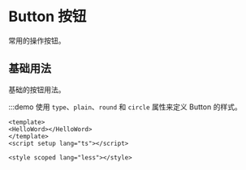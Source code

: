 # Button 按钮

常用的操作按钮。

## 基础用法

基础的按钮用法。

:::demo 使用 `type`、`plain`、`round` 和 `circle` 属性来定义 Button 的样式。
```vue
<template>
<HelloWord></HelloWord>
</template>
<script setup lang="ts"></script>

<style scoped lang="less"></style>

```
